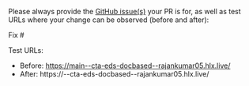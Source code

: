 Please always provide the [GitHub issue(s)](../issues) your PR is for, as well as test URLs where your change can be observed (before and after):

Fix #<gh-issue-id>

Test URLs:
- Before: https://main--cta-eds-docbased--rajankumar05.hlx.live/
- After: https://<branch>--cta-eds-docbased--rajankumar05.hlx.live/
